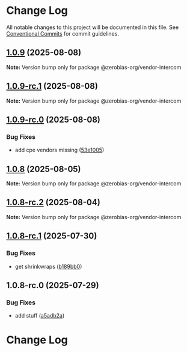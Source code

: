 # Change Log

All notable changes to this project will be documented in this file.
See [Conventional Commits](https://conventionalcommits.org) for commit guidelines.

## [1.0.9](https://github.com/zerobias-org/vendor/compare/@zerobias-org/vendor-intercom@1.0.9-rc.1...@zerobias-org/vendor-intercom@1.0.9) (2025-08-08)

**Note:** Version bump only for package @zerobias-org/vendor-intercom





## [1.0.9-rc.1](https://github.com/zerobias-org/vendor/compare/@zerobias-org/vendor-intercom@1.0.9-rc.0...@zerobias-org/vendor-intercom@1.0.9-rc.1) (2025-08-08)

**Note:** Version bump only for package @zerobias-org/vendor-intercom





## [1.0.9-rc.0](https://github.com/zerobias-org/vendor/compare/@zerobias-org/vendor-intercom@1.0.8...@zerobias-org/vendor-intercom@1.0.9-rc.0) (2025-08-08)


### Bug Fixes

* add cpe vendors missing ([53e1005](https://github.com/zerobias-org/vendor/commit/53e100520e848be73b2cba8a0ef4f184844b8abb))





## [1.0.8](https://github.com/zerobias-org/vendor/compare/@zerobias-org/vendor-intercom@1.0.8-rc.2...@zerobias-org/vendor-intercom@1.0.8) (2025-08-05)

**Note:** Version bump only for package @zerobias-org/vendor-intercom





## [1.0.8-rc.2](https://github.com/zerobias-org/vendor/compare/@zerobias-org/vendor-intercom@1.0.8-rc.1...@zerobias-org/vendor-intercom@1.0.8-rc.2) (2025-08-04)

**Note:** Version bump only for package @zerobias-org/vendor-intercom





## [1.0.8-rc.1](https://github.com/zerobias-org/vendor/compare/@zerobias-org/vendor-intercom@1.0.8-rc.0...@zerobias-org/vendor-intercom@1.0.8-rc.1) (2025-07-30)


### Bug Fixes

* get shrinkwraps ([b189bb0](https://github.com/zerobias-org/vendor/commit/b189bb0cf53ad66427530ccc0eab7824527942d3))





## 1.0.8-rc.0 (2025-07-29)


### Bug Fixes

* add stuff ([a5adb2a](https://github.com/zerobias-org/vendor/commit/a5adb2aecd0670c42e9077affecb6a047bf30fc6))





# Change Log
